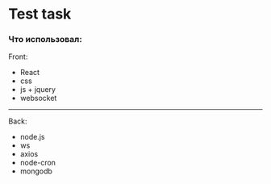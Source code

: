 # Test task

### Что использовал:
Front:
* React
* css
* js + jquery
* websocket
---
Back:
* node.js
* ws
* axios
* node-cron
* mongodb
